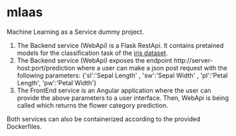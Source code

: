 # mlaas

Machine Learning as a Service dummy project. 

1. The Backend service (WebApi) is a Flask RestApi. It contains pretained models for the classification task of the [iris dataset](https://en.wikipedia.org/wiki/Iris_flower_data_set).
2. The Backend service (WebApi) exposes the endpoint ht<span>tp://server-host:port/prediction where a user can make a json post request with the following parameters: {'sl':'Sepal Length' , 'sw':'Sepal Width' , 'pl':'Petal Length', 'pw':'Petal Width'}
3. The FrontEnd service is an Angular application where the user can provide the above parameters to a user interface. Then, WebApi is being called which returns the flower category prediction.  
  
Both services can also be containerized according to the provided Dockerfiles.
